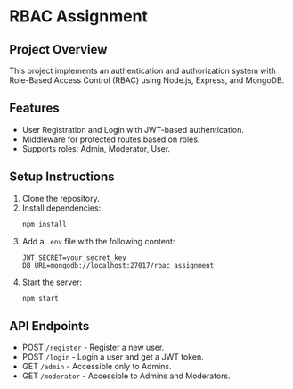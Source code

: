 # RBAC Assignment

## Project Overview
This project implements an authentication and authorization system with Role-Based Access Control (RBAC) using Node.js, Express, and MongoDB.

## Features
- User Registration and Login with JWT-based authentication.
- Middleware for protected routes based on roles.
- Supports roles: Admin, Moderator, User.

## Setup Instructions
1. Clone the repository.
2. Install dependencies:
   ```bash
   npm install
   ```
3. Add a `.env` file with the following content:
   ```env
   JWT_SECRET=your_secret_key
   DB_URL=mongodb://localhost:27017/rbac_assignment
   ```
4. Start the server:
   ```bash
   npm start
   ```

## API Endpoints
- POST `/register` - Register a new user.
- POST `/login` - Login a user and get a JWT token.
- GET `/admin` - Accessible only to Admins.
- GET `/moderator` - Accessible to Admins and Moderators.

